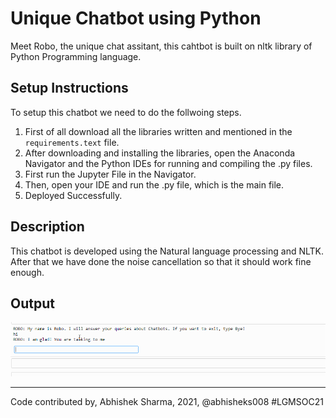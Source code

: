 # Unique Chatbot using Python
Meet Robo, the unique chat assitant, this cahtbot is built on nltk library of Python Programming language.

## Setup Instructions
To setup this chatbot we need to do the follwoing steps.
1. First of all download all the libraries written and mentioned in the `requirements.text` file.
2. After downloading and installing the libraries, open the Anaconda Navigator and the Python IDEs for running and compiling the .py files.
3. First run the Jupyter File in the Navigator.
4. Then, open your IDE and run the .py file, which is the main file.
5. Deployed Successfully.

## Description 
This chatbot is developed using the Natural language processing and NLTK. After that we have done the noise cancellation so that it should work fine enough.

## Output
<img src = "Images/chatbot.gif">

*****************************************************************************************************
Code contributed by, Abhishek Sharma, 2021, @abhisheks008 #LGMSOC21
